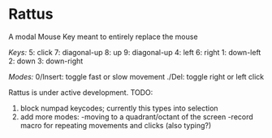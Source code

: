 # Rattus
A modal Mouse Key meant to entirely replace the mouse

*Keys:*
5: click
7: diagonal-up
8: up
9: diagonal-up
4: left
6: right
1: down-left
2: down
3: down-right

*Modes:*
0/Insert: toggle fast or slow movement
./Del: toggle right or left click

Rattus is under active development.
TODO: 
1. block numpad keycodes; currently this types into selection
2. add more modes: 
   -moving to a quadrant/octant of the screen
   -record macro for repeating movements and clicks (also typing?)
